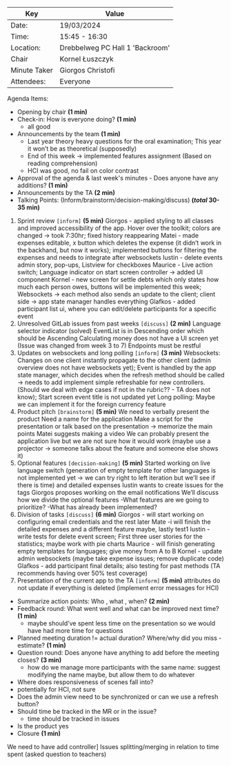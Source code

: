 | Key | Value                           |
| --- |---------------------------------|
| Date: | 19/03/2024                      |
| Time: | 15:45 - 16:30                   |
| Location: | Drebbelweg PC Hall 1 'Backroom' |
| Chair | Kornel Łuszczyk                 |
| Minute Taker | Giorgos Christofi               |
| Attendees: | Everyone                        |
Agenda Items:
- Opening by chair **(1 min)**
- Check-in: How is everyone doing? **(1 min)**
	- all good
- Announcements by the team **(1 min)**
	- Last year theory heavy questions for the oral examination; This year it won’t be as theoretical (supposedly)
	- End of this week -> 	implemented features assignment (Based on reading comprehension)
	- HCI was good, no fail on color contrast
- Approval of the agenda & last week's minutes - Does anyone have any additions? **(1 min)**
- Announcements by the TA **(2 min)**
- Talking Points: (Inform/brainstorm/decision-making/discuss) **(*total* 30-35 min)**
1. Sprint review `[inform]` **(5 min)**
	Giorgos - applied styling to all classes and improved accessibility of the app. Hover over the toolkit; colors are changed -> took 7:30hr; fixed history reappearing
	Matei - made expenses editable, x button which deletes the expense (it didn’t work in the backhand, but now it works); implemented buttons for filtering the expenses and needs to integrate after websockets
	Iustin - delete events admin story, pop-ups, Listview for checkboxes
Maurice - Live action switch; Language indicator on start screen controller -> added UI component
Kornel - new screen for settle debts which only states how much each person owes, buttons will be implemented this week; Websockets -> each method also sends an update to the client; client side -> app state manager handles everything 
Glafkos -  added participant list ui, where you can edit/delete participants for a specific event
2. Unresolved GitLab issues from past weeks `[discuss]` **(2 min)**
Language selector indicator (solved)
EventList is in Descending order which should be Ascending 
Calculating money does not have a UI screen yet (Issue was changed from week 3 to 7)
Endpoints must be restful
3. Updates on websockets and long polling `[inform]` **(3 min)**
Websockets: 
Changes on one client instantly propagate to the other client (admin overview does not have websockets yet); 
Event is handled by the app state manager, which decides when the refresh method should be called -> needs to add implement simple refreshable for new controllers. 
(Should we deal with edge cases if not in the rubric?? - TA does not know); Start screen event title is not updated yet 
Long polling: 
Maybe we can implement it for the foreign currency feature
4. Product pitch `[brainstorm]` **(5 min)**
We need to verbally present the product 
Need a name for the application 
Make a script for the presentation or talk based on the presentation -> memorize the main points
Matei suggests making a video 
We can probably present the application live but we are not sure how it would work (maybe use a projector -> someone talks about the feature and someone else shows it)
5. Optional features `[decision-making]` **(5 min)**
Started working on live language switch (generation of empty template for other languages is not implemented yet -> we can try right to left iteration but we’ll see if there is time) and detailed expenses 
Iustin wants to create issues for the tags
Giorgos proposes working on the email notifications
We’ll discuss how we divide the optional features 
-What features are we going to prioritize?
-What has already been implemented?
6. Division of tasks `[discuss]` **(6 min)**
	Giorgos - will start working on configuring email credentials and the rest later
	Mate -i will finish the detailed expenses and a different feature maybe, lastly test1
	Iustin - write tests for delete event screen; First three user stories for the statistics; maybe work with pie charts
	Maurice - will finish generating empty templates for languages; give money from A to B
Kornel - update admin websockets (maybe take expense issues; remove duplicate code)
	Glafkos - add participant final details; also testing for past methods 
(TA recommends having over 50% test coverage)
7. Presentation of the current app to the TA `[inform]` **(5 min)**
attributes do not update if everything is deleted (implement error messages for HCI)
- Summarize action points: Who , what , when? **(2 min)**
- Feedback round: What went well and what can be improved next time? **(1 min)**
	- maybe should’ve spent less time on the presentation so we would have had more time for questions
- Planned meeting duration != actual duration? Where/why did you miss -estimate? **(1 min)**
- Question round: Does anyone have anything to add before the meeting closes? **(3 min)**
	- how do we manage more participants with the same name: suggest modifying the name maybe, but allow them to do whatever
- Where does responsiveness of scenes fall into?
- potentially for HCI, not sure
- Does the admin view need to be synchronized or can we use a refresh button?
- Should time be tracked in the MR or in the issue?
	- time should be tracked in issues
- Is the product
	yes
- Closure **(1 min)**

We need to have add controller]
Issues splitting/merging in relation to time spent (asked question to teachers)



